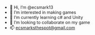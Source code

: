 - 👋 Hi, I’m @ecsmark13
- 👀 I’m interested in making games
- 🌱 I’m currently learning c# and Unity
- 💞️ I’m looking to collaborate on my game
- 📫 ecsmarksthespot@gmail.com

